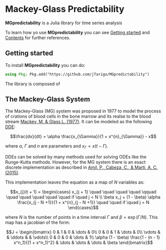 # Mackey-Glass Predictability

**MGpredictability** is a Julia library for time series analysis

To learn how yo use **MGpredictability** you can see [Getting started](@ref) and [Contents](@ref) for further references.

## Getting started
To install **MGpredictability** you can do:
```julia
using Pkg; Pkg.add("https://github.com/jTarigo/MGpredictability")
```

The library is composed of 


## The Mackey-Glass System

The Mackey-Glass (MG) system was proposed in 1977 to model the process of crations of blood cells in the bone marrow and its realse to the blood stream [Mackey, M. & Glass L. (1977)](10.1126/science.267326). It can be modeled as the following [DDE](https://en.wikipedia.org/wiki/Delay_differential_equation):

```math
\frac{dx}{dt} = \alpha \frac{x_{\Gamma}}{1 + x^{n}_{\Gamma}} - x
```

where $\alpha$, $\Gamma$ and $n$ are parameters and $x_{\Gamma} = x(t - \Gamma)$.

DDEs can be solved by many methods used for solving ODEs like the Runge-Kutta methods. However, for the MG system there is an exact discrete implementation as described in [Amil, P., Cabeza, C., & Marti, A. C. (2015)](https://ieeexplore.ieee.org/abstract/document/7065279?casa_token=p5iYuSdJyAwAAAAA:en0TIBM9894_1ywgHfgXQhD1XRfQEEmUzGibzeXHbZ37Rqcp9bQi9qG0feSOPecJpsyVnlQoN3o).

This implementation leaves the equation as a map of $N$ variables as:
```math
x_{j}(t + 1) = 
\begin{cases} 
x_{j + 1} \quad \quad \quad \quad \qquad \quad \quad \quad \quad \quad if \quad j < N \\
\beta x_j + (1 - \beta) \alpha \frac{x_{j - N +1}}{1 + x^{n}_{j - N +1}} \quad \quad if \quad j = N
\end{cases}
```
where $N$ is the number of points in a time interval $\Gamma$ and $\beta = \exp(\Gamma/N)$. This map has a jacobian of the form:

```math
J = \begin{bmatrix} 
    0 & 1 & 0 & \dots & 0\\
    0 & 0 & 1 & \dots & 0\\
    \vdots & & \ddots & & \vdots\\
    0 & 0 & 0 & \dots & 1\\
    \alpha (1 - \beta) \frac{1 - (n - 1) x^n_1}{(1 + x^n_1)^2} & \dots & \dots & \dots & \beta 
    \end{bmatrix}
```

